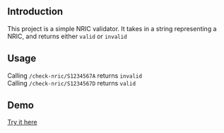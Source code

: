## Introduction
This project is a simple NRIC validator. It takes in a string representing a NRIC, and returns either `valid` or `invalid`

## Usage
Calling `/check-nric/S1234567A` returns `invalid`  
Calling `/check-nric/S1234567D` returns `valid`

## Demo
[Try it here](https://han-nric-checker.herokuapp.com/check-nric/s1234567d)